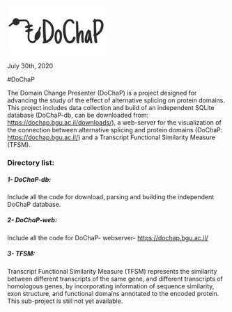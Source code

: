 
![](Others/Images/LOGO.jpg)

July 30th, 2020

#DoChaP 

The Domain Change Presenter (DoChaP) is a project designed for advancing the study of the effect of alternative splicing on protein domains.
This project includes data collection and build of an independent SQLite database (DoChaP-db, can be downloaded from: https://dochap.bgu.ac.il/downloads/), a web-server for the visualization of the connection between alternative splicing and protein domains (DoChaP: https://dochap.bgu.ac.il/) and a Transcript Functional Similarity Measure (TFSM).
### Directory list:
##### 1- DoChaP-db: 
Include all the code for download, parsing and building the independent DoChaP database.
##### 2- DoChaP-web:
Include all the code for DoChaP- webserver- https://dochap.bgu.ac.il/
##### 3- TFSM:
Transcript Functional Similarity Measure (TFSM) represents the similarity between different transcripts of the same gene, and different transcripts of homologous genes, by incorporating information of sequence similarity, exon structure, and functional domains annotated to the encoded protein. This sub-project is still not yet available. 
 
